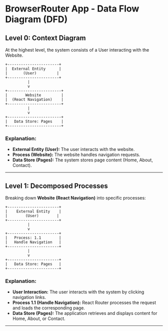 # BrowserRouter App - Data Flow Diagram (DFD)

## Level 0: Context Diagram

At the highest level, the system consists of a User interacting with the Website.

```plaintext
+-----------------------+
|  External Entity      |
|       (User)         |
+-----------------------+
          |
          v
+------------------------+
|        Website         |
|  (React Navigation)    |
+------------------------+
          |
          v
+------------------------+
|   Data Store: Pages    |
+------------------------+
```

### Explanation:
- **External Entity (User):** The user interacts with the website.
- **Process (Website):** The website handles navigation requests.
- **Data Store (Pages):** The system stores page content (Home, About, Contact).

---

## Level 1: Decomposed Processes

Breaking down **Website (React Navigation)** into specific processes:

```plaintext
+-----------------------+
|    External Entity    |
|        (User)        |
+-----------------------+
          |
          v
+-----------------------+
|   Process: 1.1        |
|   Handle Navigation   |
+-----------------------+
          |
          v
+-----------------------+
|   Data Store: Pages   |
+-----------------------+
```

### Explanation:
- **User Interaction:** The user interacts with the system by clicking navigation links.
- **Process 1.1 (Handle Navigation):** React Router processes the request and loads the corresponding page.
- **Data Store (Pages):** The application retrieves and displays content for Home, About, or Contact.

---


